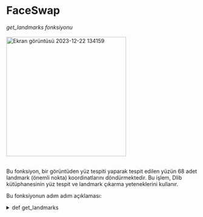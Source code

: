 # FaceSwap
*get_landmarks fonksiyonu*
<br>
<br>
<img width="316" alt="Ekran görüntüsü 2023-12-22 134159" src="https://github.com/mertefeyildiz/FaceSwap/assets/67926547/71b2b4c3-1b5f-496d-891e-a2ac080b7355">

<br>
Bu fonksiyon, bir görüntüden yüz tespiti yaparak tespit edilen yüzün 68 adet landmark (önemli nokta) koordinatlarını döndürmektedir. Bu işlem, Dlib kütüphanesinin yüz tespit ve landmark çıkarma yeteneklerini kullanır.

Bu fonksiyonun adım adım açıklaması:



<details>
<summary>def get_landmarks</summary>

```python
rects = DETECTOR(im, 1)
```
DETECTOR değişkeni, Dlib kütüphanesinin içinde bulunan yüz tespit (face detection) modelini temsil eder.
DETECTOR(im, 1) komutu, görüntü üzerinde yüzleri tespit eder. İkinci parametre olan 1, tespit edilen yüzleri upsample etme işlemini ifade eder, yani daha hassas bir tespit için görüntüyü büyütmeye olanak tanır.

```python
if len(rects) > 1:
    raise Exception('Too Many Faces')
if len(rects) == 0:
    raise Exception('Not Enough Faces')
```
rects değişkeni, tespit edilen yüzlerin dikdörtgen bölgelerini içerir.
Eğer tespit edilen yüz sayısı birden fazla ise (len(rects) > 1), bir hata fırlatılır ve "Too Many Faces" mesajı gösterilir.
Eğer hiç yüz tespit edilemezse (len(rects) == 0), yine bir hata fırlatılır ve "Not Enough Faces" mesajı gösterilir.

```python
return numpy.array([[p.x, p.y] for p in PREDICTOR(im, rects[0]).parts()])
```

PREDICTOR değişkeni, Dlib kütüphanesinin yüz landmark çıkarma modelini temsil eder.
PREDICTOR(im, rects[0]) komutu, tespit edilen ilk yüz üzerinde landmark çıkarma işlemini gerçekleştirir.
p.x ve p.y, her bir landmark noktasının x ve y koordinatlarını temsil eder.
Bu koordinatlar, bir Numpy dizisi içinde saklanarak fonksiyon tarafından döndürülür.
Bu fonksiyon, bir görüntüde yüz tespiti yapar ve tespit edilen yüzün landmark koordinatlarını içeren bir Numpy dizisi döndürür. Bu landmark noktaları, yüzün çeşitli bölgelerini (gözler, burun, ağız, vb.) temsil eder ve genellikle yüzün şeklini ve özelliklerini yakalamak için kullanılır.




<details>
<summary>def transformation_from_points</summary>
    
Bu fonksiyon, Procrustes problemini çözmek için kullanılır ve iki nokta kümesi arasındaki en iyi uyumu bulur. Fonksiyon açıklaması:

Parametreler:

points1: İlk nokta kümesi. Buradaki noktalar, dönüşümü almak istediğimiz orijinal noktalardır.
points2: İkinci nokta kümesi. Bu noktalar, orijinal noktaların yerine geçecek olan noktalardır.
Veri Tipi Dönüşümleri:

points1 ve points2 Numpy dizilerine dönüştürülür. Bu, daha sonra kullanılacak matematiksel işlemleri gerçekleştirmek için gerekli olan veri tipini sağlar.
```python
    points1 = points1.astype(numpy.float64)
    points2 = points2.astype(numpy.float64)
```
Merkezleme:

c1 ve c2, her bir nokta kümesinin merkezini temsil eden vektörlerdir. Bu merkez vektörleri, noktaların etrafında dönmek ve ölçeklendirmek için kullanılacaktır.
Her iki nokta kümesi de kendi merkezinden çıkartılır, böylece her iki küme de orijin etrafında hizalanır.
```python
    c1 = numpy.mean(points1, axis=0)
    c2 = numpy.mean(points2, axis=0)
    points1 -= c1
    points2 -= c2
```
Ölçeklendirme:

s1 ve s2, her bir nokta kümesinin standart sapmasını temsil eden ölçek faktörleridir.
Her iki küme, kendi standart sapmasına bölünerek normalize edilir.
```python
    s1 = numpy.std(points1)
    s2 = numpy.std(points2)
    points1 /= s1
    points2 /= s2
```
SVD (Singular Value Decomposition):

Singular Value Decomposition (Tekil Değer Ayrışımı) işlemi gerçekleştirilir. Bu işlem, matris çarpanlarına ayrıştırma işlemidir.
U, S, ve Vt, SVD işleminden elde edilen bileşenlerdir.
```python
    U, S, Vt = numpy.linalg.svd(points1.T @ points2) # @ --> *
```

Döndürme Matrisi (R) Bulma:
```python
    R = (U @ Vt).T # @ --> * 
```
R, döndürme matrisidir ve SVD bileşenleri kullanılarak hesaplanır.
İki matris çarpımından elde edilen çözüm aslında U * Vt matrisidir. Ancak, bu çözümün transpozu (T) alınmalıdır.<br>
Affine Dönüşüm Matrisini Oluşturma:

numpy.hstack kullanılarak R matrisi ve translasyon vektörü birleştirilir ve sonuç olarak affine dönüşüm matrisi elde edilir.
Translasyon vektörü, (c2.T - (s2 / s1) * R @ c1.T)[:,None] ifadesi ile hesaplanır.<br>
Sonuç:

Oluşturulan affine dönüşüm matrisi, [s * R | T] formülüne uyan bir matristir ve bu matris fonksiyon tarafından döndürülür.
Bu adımlar, iki nokta kümesi arasındaki en iyi uyumu sağlayan bir affine dönüşüm matrisini oluşturmak için kullanılır.
